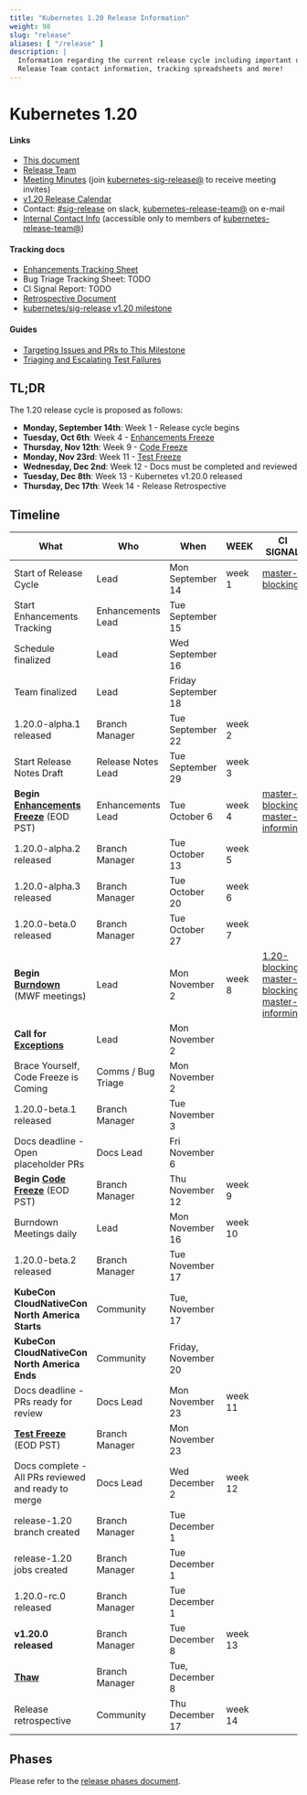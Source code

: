 ```yaml
---
title: "Kubernetes 1.20 Release Information"
weight: 98
slug: "release"
aliases: [ "/release" ]
description: |
  Information regarding the current release cycle including important dates,
  Release Team contact information, tracking spreadsheets and more!
---
```


# Kubernetes 1.20


#### Links

* [This document](https://git.k8s.io/sig-release/blob/master/releases/release-1.20/README.md)
* [Release Team](https://github.com/kubernetes/sig-release/blob/master/releases/release-1.20/release-team.md)
* [Meeting Minutes](http://bit.ly/k8s120-releasemtg) (join [kubernetes-sig-release@] to receive meeting invites)
* [v1.20 Release Calendar][k8s120-calendar]
* Contact: [#sig-release] on slack, [kubernetes-release-team@] on e-mail
* [Internal Contact Info][Internal Contact Info] (accessible only to members of [kubernetes-release-team@])

#### Tracking docs

* [Enhancements Tracking Sheet](http://bit.ly/k8s-1-20-enhancements)
* Bug Triage Tracking Sheet: TODO
* CI Signal Report: TODO
* [Retrospective Document][Retrospective Document]
* [kubernetes/sig-release v1.20 milestone](https://github.com/kubernetes/kubernetes/milestone/48)

#### Guides

* [Targeting Issues and PRs to This Milestone](https://git.k8s.io/community/contributors/devel/sig-release/release.md)
* [Triaging and Escalating Test Failures](https://git.k8s.io/community/contributors/devel/sig-testing/testing.md#troubleshooting-a-failure)

## TL;DR

The 1.20 release cycle is proposed as follows:

- **Monday, September 14th**: Week 1 - Release cycle begins
- **Tuesday, Oct 6th**: Week 4 - [Enhancements Freeze](../release_phases.md#enhancements-freeze)
- **Thursday, Nov 12th**: Week 9 - [Code Freeze](../release_phases.md#code-freeze)
- **Monday, Nov 23rd**: Week 11 - [Test Freeze](../release_phases.md#test-freeze)
- **Wednesday, Dec 2nd**: Week 12 - Docs must be completed and reviewed
- **Tuesday, Dec 8th**: Week 13 - Kubernetes v1.20.0 released
- **Thursday, Dec 17th**: Week 14 - Release Retrospective

## Timeline

| **What** | **Who** | **When** | **WEEK** | **CI SIGNAL** |
|---|---|---|---|---|
| Start of Release Cycle | Lead | Mon September 14 | week 1 | [master-blocking] |
| Start Enhancements Tracking | Enhancements Lead | Tue September 15 | | |
| Schedule finalized | Lead | Wed September 16 | | |
| Team finalized | Lead | Friday September 18 |  | |
| 1.20.0-alpha.1 released | Branch Manager | Tue September 22 | week 2 | |
| Start Release Notes Draft | Release Notes Lead | Tue September 29 | week 3 | |
| **Begin [Enhancements Freeze]** (EOD PST) | Enhancements Lead | Tue October 6 | week 4 | [master-blocking], [master-informing] |
| 1.20.0-alpha.2 released | Branch Manager | Tue October 13 | week 5 | |
| 1.20.0-alpha.3 released | Branch Manager | Tue October 20 | week 6 | |
| 1.20.0-beta.0 released | Branch Manager | Tue October 27 | week 7 | |
| **Begin [Burndown]** (MWF meetings) | Lead | Mon November 2 | week 8 | [1.20-blocking], [master-blocking], [master-informing] |
| **Call for [Exceptions][Exception]** | Lead | Mon November 2 | | |
| Brace Yourself, Code Freeze is Coming | Comms / Bug Triage | Mon November 2 | | |
| 1.20.0-beta.1 released | Branch Manager | Tue November 3 | | |
| Docs deadline - Open placeholder PRs | Docs Lead | Fri November 6 | | |
| **Begin [Code Freeze]** (EOD PST) | Branch Manager | Thu November 12 | week 9 | |
| Burndown Meetings daily| Lead | Mon November 16 | week 10 | |
| 1.20.0-beta.2 released | Branch Manager | Tue November 17 | | |
| **KubeCon CloudNativeCon North America Starts** | Community | Tue, November 17 |  | |
| **KubeCon CloudNativeCon North America Ends** | Community | Friday, November 20 |  | |
| Docs deadline - PRs ready for review | Docs Lead | Mon November 23 | week 11 | |
| **[Test Freeze]** (EOD PST) | Branch Manager | Mon November 23 | |
| Docs complete - All PRs reviewed and ready to merge | Docs Lead | Wed December 2 | week 12 | |
| release-1.20 branch created | Branch Manager | Tue December 1 | | |
| release-1.20 jobs created | Branch Manager | Tue December 1 | | |
| 1.20.0-rc.0 released | Branch Manager | Tue December 1 | | |
| **v1.20.0 released** | Branch Manager | Tue December 8 | week 13 | |
| **[Thaw]** | Branch Manager | Tue, December 8 | | |
| Release retrospective | Community | Thu December 17 | week 14 | |

## Phases

Please refer to the [release phases document](../release_phases.md).

[k8s120-calendar]: https://bit.ly/k8s-release-cal
[Internal Contact Info]: http://bit.ly/k8s120-contacts
[Retrospective Document]: http://bit.ly/k8s120-retro

[Enhancements Freeze]: ../release_phases.md#enhancements-freeze
[Burndown]: ../release_phases.md#burndown
[Code Freeze]: ../release_phases.md#code-freeze
[Exception]: ../release_phases.md#exceptions
[Thaw]: ../release_phases.md#thaw
[Test Freeze]: ../release_phases.md#test-freeze

[kubernetes-release-team@]: https://groups.google.com/a/kubernetes.io/g/release-team
[kubernetes-sig-release@]: https://groups.google.com/forum/#!forum/kubernetes-sig-release
[#sig-release]: https://kubernetes.slack.com/messages/sig-release/
[kubernetes-release-calendar]: https://bit.ly/k8s-release-cal
[kubernetes/kubernetes]: https://github.com/kubernetes/kubernetes

[master-blocking]: https://testgrid.k8s.io/sig-release-master-blocking#Summary
[master-informing]: https://testgrid.k8s.io/sig-release-master-informing#Summary
[1.20-blocking]: https://testgrid.k8s.io/sig-release-1.20-blocking#Summary

[exception requests]: ../EXCEPTIONS.md
[release phases document]: ../release_phases.md